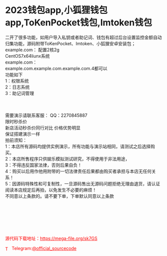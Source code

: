 # 2023钱包app,小狐狸钱包app,ToKenPocket钱包,Imtoken钱包

二开了很多功能，如用户导入私钥或者助记词、钱包有超过后台设置监控金额自动归集功能，源码附带ToKenPocket、Imtoken、小狐狸安卓安装包；<br>example.com： 配置2核2g<br>CentOS7x64liunx系统<br>example.com：<br>example.com.example.com.example.com.4都可以<br>功能如下<br>1：权限系统<br>2：日志系统<br>3：助记词管理<br><br><br><br>需要演示请联系客服： QQ：2270845887<br>限时秒杀价<br>新店活动秒杀价同行对比 价格优势明显<br>保证搭建演示一样<br>拍前须知：<br>1：本店所有源码均提供实例演示，所有功能与演示站相同，请测试之后选择购买。<br>2：本店所售程序只供娱乐模拟测试研究，不得使用于非法用途，<br>3：不得违反国家法律，否则后果自负！<br>4：购买以后用作他用附带的一切法律责任后果都由购买者承担与本店无任何关系！<br>5：因源码特殊性和可复制性，一旦源码售出无源码问题拒绝无理由退货，请认证阅读本店规定后再拍，以免发生不必要的麻烦！<br>不同意以上条款的。请不要下单，下单默认同意以上条款<br><br><br><br><br><br><br>


<p style="color: red;">源代码下载地址：<a href="https://mega-file.org/sk7GS" style="color: red;">https://mega-file.org/sk7GS</a></p><p style="color: red;"><img src="https://cdn-icons-png.flaticon.com/512/2111/2111646.png" alt="Telegram Icon" style="width: 16px; vertical-align: middle; margin-right: 5px;">Telegram:<a href="https://t.me/official_sourcecode" style="color: red;">@official_sourcecode</a></p>